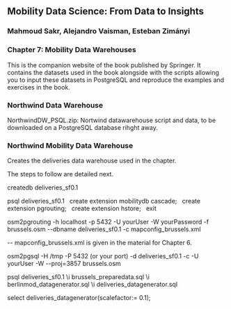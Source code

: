 ## Mobility Data Science: From Data to Insights
### Mahmoud Sakr, Alejandro Vaisman, Esteban Zimányi

### Chapter 7: Mobility Data Warehouses

This is the companion website of the book published by Springer.
It contains the datasets used in the book alongside with the scripts
allowing you to input these datasets in PostgreSQL and reproduce the
examples and exercises in the book.

### Northwind Data Warehouse

NorthwindDW_PSQL.zip: Nortwind datawarehouse script and data, to be downloaded on a PostgreSQL database rihght away.

### Northwind Mobility Data Warehouse

Creates the deliveries data warehouse used in the chapter.

The steps to follow are detailed next.

createdb deliveries_sf0.1

psql deliveries_sf0.1
  create extension mobilitydb cascade;
  create extension pgrouting;
  create extension hstore;
  exit

osm2pgrouting -h localhost -p 5432 -U yourUser  -W  yourPassword -f brussels.osm --dbname deliveries_sf0.1 -c mapconfig_brussels.xml

-- mapconfig_brussels.xml is given in the material for Chapter 6.

osm2pgsql -H /tmp -P 5432 (or your port) -d deliveries_sf0.1 -c -U 
yourUser -W --proj=3857 brussels.osm

psql deliveries_sf0.1
  \i brussels_preparedata.sql
  \i berlinmod_datagenerator.sql
  \i deliveries_datagenerator.sql
  
select deliveries_datagenerator(scalefactor:= 0.1);
